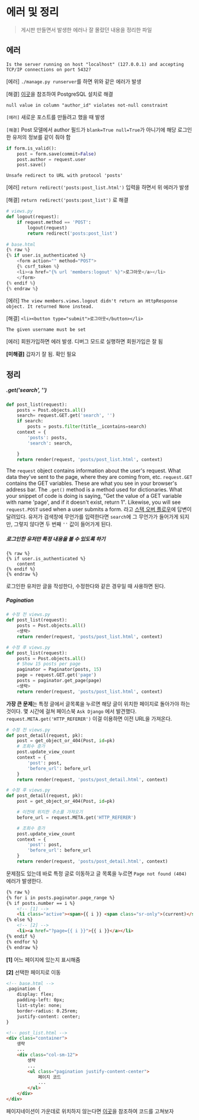 # 에러 및 정리

> 게시판 만들면서 발생한 에러나 잘 몰랐던 내용을 정리한 파일



## 에러

```
Is the server running on host "localhost" (127.0.0.1) and accepting
TCP/IP connections on port 5432?
```

[에러] `./manage.py runserver`를 하면 위와 같은 에러가 발생

[해결] [이곳](https://stackoverflow.com/questions/37307346/is-the-server-running-on-host-localhost-1-and-accepting-tcp-ip-connections)을 참조하여 PostgreSQL 설치로 해결



```
null value in column "author_id" violates not-null constraint
```

`[에러]` 새로운 포스트를 만들려고 했을 때 발생

`[해결]`  Post 모델에서 author 필드가 `blank=True null=True`가 아니기에 해당 로그인한 유저의 정보를 같이 줘야 함

```python
if form.is_valid():
    post = form.save(commit=False)
    post.author = request.user
    post.save()
```



```
Unsafe redirect to URL with protocol 'posts'
```

[에러] `return redirect('posts:post_list.html')` 입력을 하면서 위 에러가 발생

[해결] `return redirect('posts:post_list')` 로 해결



```python
# views.py
def logout(request):
    if request.method == 'POST':
        logout(request)
        return redirect('posts:post_list')
    
# base.html
{% raw %}
{% if user.is_authenticated %}
    <form action="" method="POST">
    {% csrf_token %}
    <li><a href="{% url 'members:logout' %}">로그아웃</a></li>
    </form>
{% endif %}
{% endraw %}
```

[에러] `The view members.views.logout didn't return an HttpResponse object. It returned None instead.` 

[해결] `<li><button type="submit">로그아웃</button></li>` 



```
The given username must be set
```

[에러] 회원가입하면 에러 발생. 디버그 모드로 실행하면 회원가입은 잘 됨

**[미해결]** 갑자기 잘 됨. 확인 필요



## 정리

##### .get('search', '')

```python
def post_list(request):
    posts = Post.objects.all()
    search= request.GET.get('search', '')
    if search:
        posts = posts.filter(title__icontains=search)
    context = {
        'posts': posts,
        'search': search,

    }
    return render(request, 'posts/post_list.html', context)
```

The `request` object contains information about the user's request. What data they've sent to the page, where they are coming from, etc. `request.GET` contains the GET variables. These are what you see in your browser's address bar. The `.get()` method is a method used for dictionaries. What your snippet of code is doing is saying, "Get the value of a GET variable with name 'page', and if it doesn't exist, return 1". Likewise, you will see `request.POST` used when a user submits a form. 라고 [스택 오버 플로우](https://stackoverflow.com/questions/44598962/what-does-request-get-get-means)에 답변이 달려있다. 유저가 검색창에 무언가를 입력한다면 `search`에 그 무언가가 들어가게 되지만, 그렇지 않다면 두 번째  `''` 값이 들어가게 된다.

##### 로그인한 유저만 특정 내용을 볼 수 있도록 하기

```
{% raw %}
{% if user.is_authenticated %}
    content 
{% endif %}
{% endraw %}
```

로그인한 유저만 글을 작성한다, 수정한다와 같은 경우일 때 사용하면 된다.



##### Pagination

```python
# 수정 전 views.py
def post_list(request):
    posts = Post.objects.all()
    <생략>
    return render(request, 'posts/post_list.html', context)

# 수정 후 views.py
def post_list(request):
    posts = Post.objects.all()
    # Show 15 posts per page
    paginator = Paginator(posts, 15)
    page = request.GET.get('page')
    posts = paginator.get_page(page)
    <생략>
    return render(request, 'posts/post_list.html', context)
```

**가장 큰 문제**는 특정 글에서 글목록을 누르면 해당 글이 위치한 페이지로 돌아가야 하는 것이다. 몇 시간에 걸쳐 페이스북 `Ask Django` 에서 발견했다. `request.META.get('HTTP_REFERER')` 이걸 이용하면 이전 URL을 가져온다.

```python
# 수정 전 views.py
def post_detail(request, pk):
    post = get_object_or_404(Post, id=pk)
    # 조회수 증가
    post.update_view_count
    context = {
        'post': post,
        'before_url': before_url
    }
    return render(request, 'posts/post_detail.html', context)

# 수정 후 views.py
def post_detail(request, pk):
    post = get_object_or_404(Post, id=pk)

    # 이전에 위치한 주소를 가져오기
    before_url = request.META.get('HTTP_REFERER')

    # 조회수 증가
    post.update_view_count
    context = {
        'post': post,
        'before_url': before_url
    }
    return render(request, 'posts/post_detail.html', context)
```

문제점도 있는데 바로 특정 글로 이동하고 글 목록을 누르면 `Page not found (404)` 에러가 발생한다.

```html
{% raw %}
{% for i in posts.paginator.page_range %}
{% if posts.number == i %}
	<!-- [1] -->
    <li class="active"><span>{{ i }} <span class="sr-only">(current)</span></span></li>
{% else %}
	<!-- [2] -->
    <li><a href="?page={{ i }}">{{ i }}</a></li>
{% endif %}
{% endfor %}
{% endraw %}
```

**[1]** 어느 페이지에 있는지 표시해줌

**[2]** 선택한 페이지로 이동



```html
<!-- base.html -->
.pagination {
    display: flex;
    padding-left: 0px;
    list-style: none;
    border-radius: 0.25rem;
    justify-content: center;
}

<!-- post_list.html -->
<div class="container">
    생략
    ...
    <div class="col-sm-12">
        생략
        ...
        <ul class="pagination justify-content-center">
            페이지 코드
            ...
        </ul>
    </div>
</div>
```

페이지네이션이 가운데로 위치하지 않는다면 [이곳](https://jsfiddle.net/r9z25u06/)을 참조하여 코드를 고쳐보자